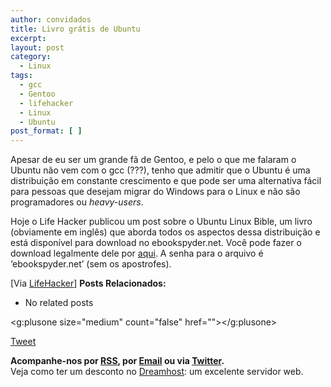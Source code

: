```yaml
---
author: convidados
title: Livro grátis de Ubuntu
excerpt:
layout: post
category:
  - Linux
tags:
  - gcc
  - Gentoo
  - lifehacker
  - Linux
  - Ubuntu
post_format: [ ]
---
```

Apesar de eu ser um grande fã de Gentoo, e pelo o que me falaram o Ubuntu não vem com o gcc (???), tenho que admitir que o Ubuntu é uma distribuição em constante crescimento e que pode ser uma alternativa fácil para pessoas que desejam migrar do Windows para o Linux e não são programadores ou *heavy-users*.

Hoje o Life Hacker publicou um post sobre o Ubuntu Linux Bible, um livro (obviamente em inglês) que aborda todos os aspectos dessa distribuição e está disponível para download no ebookspyder.net. Você pode fazer o download legalmente dele por [aqui][1]. A senha para o arquivo é ‘ebookspyder.net’ (sem os apostrofes).

[Via [LifeHacker][2]] 
**Posts Relacionados:** 
*   No related posts

<g:plusone size="medium" count="false" href=""></g:plusone> 

[Tweet][3] 





**Acompanhe-nos por [ RSS][4], por [Email][5] ou via [Twitter][6].**  
Veja como ter um desconto no [Dreamhost][7]: um excelente servidor web.

 [1]: http://ebookspyder.net/index.php/2007/03/03/ubuntu-linux-bible.html "Ubuntu Linux Bible"
 [2]: http://lifehacker.com/software/ubuntu/learn-ubuntu-linux-with-freely-available-ebook-241847.php "Learn Ubuntu Linux with freely available e-book"
 [3]: https://twitter.com/share
 [4]: http://feeds.feedburner.com/VidaGeek
 [5]: http://feedburner.google.com/fb/a/mailverify?uri=VidaGeek&loc=pt_BR
 [6]: http://twitter.com/blogvidageek
 [7]: http://vidageek.net/dreamhost/